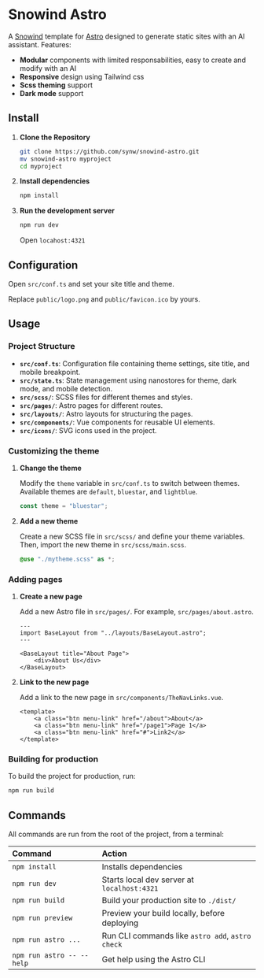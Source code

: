 # Snowind Astro

A [Snowind](https://github.com/synw/snowind) template for [Astro](https://github.com/withastro/astro) designed to generate static sites with an AI assistant. Features:

- **Modular** components with limited responsabilities, easy to create and modify with an AI
- **Responsive** design using Tailwind css
- **Scss theming** support
- **Dark mode** support

## Install

1. **Clone the Repository**

   ```bash
   git clone https://github.com/synw/snowind-astro.git
   mv snowind-astro myproject
   cd myproject
   ```

2. **Install dependencies**

   ```bash
   npm install
   ```

3. **Run the development server**

   ```bash
   npm run dev
   ```

   Open `locahost:4321`

## Configuration

Open `src/conf.ts` and set your site title and theme.

Replace `public/logo.png` and `public/favicon.ico` by yours.

## Usage

### Project Structure

- **`src/conf.ts`**: Configuration file containing theme settings, site title, and mobile breakpoint.
- **`src/state.ts`**: State management using nanostores for theme, dark mode, and mobile detection.
- **`src/scss/`**: SCSS files for different themes and styles.
- **`src/pages/`**: Astro pages for different routes.
- **`src/layouts/`**: Astro layouts for structuring the pages.
- **`src/components/`**: Vue components for reusable UI elements.
- **`src/icons/`**: SVG icons used in the project.

### Customizing the theme

1. **Change the theme**

   Modify the `theme` variable in `src/conf.ts` to switch between themes. Available themes are `default`, `bluestar`, and `lightblue`.

   ```ts
   const theme = "bluestar";
   ```

2. **Add a new theme**

   Create a new SCSS file in `src/scss/` and define your theme variables. Then, import the new theme in `src/scss/main.scss`.

   ```scss
   @use "./mytheme.scss" as *;
   ```

### Adding pages

1. **Create a new page**

   Add a new Astro file in `src/pages/`. For example, `src/pages/about.astro`.

   ```astro
   ---
   import BaseLayout from "../layouts/BaseLayout.astro";
   ---

   <BaseLayout title="About Page">
       <div>About Us</div>
   </BaseLayout>
   ```

2. **Link to the new page**

   Add a link to the new page in `src/components/TheNavLinks.vue`.

   ```vue
   <template>
       <a class="btn menu-link" href="/about">About</a>
       <a class="btn menu-link" href="/page1">Page 1</a>
       <a class="btn menu-link" href="#">Link2</a>
   </template>
   ```

### Building for production

To build the project for production, run:

```bash
npm run build
```

## Commands

All commands are run from the root of the project, from a terminal:

| Command                   | Action                                           |
| :------------------------ | :----------------------------------------------- |
| `npm install`             | Installs dependencies                            |
| `npm run dev`             | Starts local dev server at `localhost:4321`      |
| `npm run build`           | Build your production site to `./dist/`          |
| `npm run preview`         | Preview your build locally, before deploying     |
| `npm run astro ...`       | Run CLI commands like `astro add`, `astro check` |
| `npm run astro -- --help` | Get help using the Astro CLI                     |

